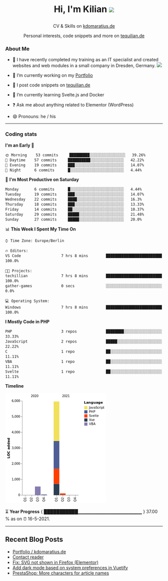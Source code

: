 # <p align="center"> Hi, I'm Kilian <img src="https://github.com/TheDudeThatCode/TheDudeThatCode/blob/master/Assets/wave.gif" width="29px"></p>
<p align="center">CV & Skills on <a href="https://kdomaratius.de">kdomaratius.de</a></p>
<p align="center">Personal interests, code snippets and more on <a href="https://tequilian.de">tequilian.de</a></p>

### About Me
- 🏦 I have recently completed my training as an IT specialist and created websites and web modules in a small company in Dresden, Germany.
      <img src="https://media.giphy.com/media/WUlplcMpOCEmTGBtBW/giphy.gif" width="30">

- 🔭 I’m currently working on my [Portfolio](https://github.com/despokd/portfolio)  
- 📝 I post code snippets on [tequilian.de](https://tequilian.de/snippets/)
- 🌱 I’m currently learning  Svelte.js and Docker 
- ❓ Ask me about anything related to Elementor (WordPress)  
- 😄 Pronouns: he / his  

---

### Coding stats

<!--START_SECTION:waka-->
**I'm an Early 🐤** 

```text
🌞 Morning    53 commits     █████████░░░░░░░░░░░░░░░░   39.26% 
🌆 Daytime    57 commits     ██████████░░░░░░░░░░░░░░░   42.22% 
🌃 Evening    19 commits     ███░░░░░░░░░░░░░░░░░░░░░░   14.07% 
🌙 Night      6 commits      █░░░░░░░░░░░░░░░░░░░░░░░░   4.44%

```
📅 **I'm Most Productive on Saturday** 

```text
Monday       6 commits      █░░░░░░░░░░░░░░░░░░░░░░░░   4.44% 
Tuesday      19 commits     ███░░░░░░░░░░░░░░░░░░░░░░   14.07% 
Wednesday    22 commits     ████░░░░░░░░░░░░░░░░░░░░░   16.3% 
Thursday     18 commits     ███░░░░░░░░░░░░░░░░░░░░░░   13.33% 
Friday       14 commits     ██░░░░░░░░░░░░░░░░░░░░░░░   10.37% 
Saturday     29 commits     █████░░░░░░░░░░░░░░░░░░░░   21.48% 
Sunday       27 commits     █████░░░░░░░░░░░░░░░░░░░░   20.0%

```


📊 **This Week I Spent My Time On** 

```text
⌚︎ Time Zone: Europe/Berlin

🔥 Editors: 
VS Code                  7 hrs 8 mins        █████████████████████████   100.0%

🐱‍💻 Projects: 
techillian               7 hrs 8 mins        █████████████████████████   100.0% 
gather-games             0 secs              ░░░░░░░░░░░░░░░░░░░░░░░░░   0.0%

💻 Operating System: 
Windows                  7 hrs 8 mins        █████████████████████████   100.0%

```

**I Mostly Code in PHP** 

```text
PHP                      3 repos             ████████░░░░░░░░░░░░░░░░░   33.33% 
JavaScript               2 repos             █████░░░░░░░░░░░░░░░░░░░░   22.22% 
C                        1 repo              ██░░░░░░░░░░░░░░░░░░░░░░░   11.11% 
VBA                      1 repo              ██░░░░░░░░░░░░░░░░░░░░░░░   11.11% 
Svelte                   1 repo              ██░░░░░░░░░░░░░░░░░░░░░░░   11.11%

```


**Timeline**

![Chart not found](https://raw.githubusercontent.com/despokd/despokd/master/charts/bar_graph.png) 


<!--END_SECTION:waka-->

⏳ **Year Progress** { ███████████▁▁▁▁▁▁▁▁▁▁▁▁▁▁▁▁▁▁▁ } 37.00 % as on ⏰ 16-5-2021.

---

## Recent Blog Posts  
<!-- BLOG-POST-LIST:START -->
- [Portfolio / kdomaratius.de](https://tequilian.de/projekte/portfolio-kdomaratius-de/)
- [Contact reader](https://tequilian.de/projekte/web-contact-reader/)
- [Fix: SVG not shown in Firefox (Elementor)](https://tequilian.de/snippets/fix-svg-not-shown-in-firefox-elementor/)
- [Add dark mode based on system preferences in Vuetify](https://tequilian.de/snippets/add-dark-mode-based-on-system-preferences-in-vuetify/)
- [PrestaShop: More characters for article names](https://tequilian.de/snippets/prestashop-more-characters-for-article-name/)
<!-- BLOG-POST-LIST:END -->  


